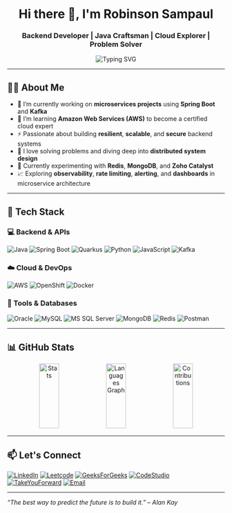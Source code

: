<h1 style="text-align: center">Hi there 👋, I'm Robinson Sampaul</h1>
<h3 style="text-align: center">Backend Developer | Java Craftsman | Cloud Explorer | Problem Solver</h3>

<p style="text-align: center">
  <img src="https://readme-typing-svg.herokuapp.com?center=true&vCenter=true&lines=Backend+Developer;Java+%7C+Spring+Boot+%7C+Microservices;" alt="Typing SVG" />
</p>

---

## 🧑‍💻 About Me

- 🔭 I’m currently working on **microservices projects** using **Spring Boot** and **Kafka**
- 🌱 I’m learning **Amazon Web Services (AWS)** to become a certified cloud expert
- ⚡ Passionate about building **resilient**, **scalable**, and **secure** backend systems
- 🧠 I love solving problems and diving deep into **distributed system design**
- 🧪 Currently experimenting with **Redis**, **MongoDB**, and **Zoho Catalyst**
- 📈 Exploring **observability**, **rate limiting**, **alerting**, and **dashboards** in microservice architecture

---

## 🚀 Tech Stack

### 💻 Backend & APIs
![Java](https://img.shields.io/badge/Java-ED8B00?style=for-the-badge&logo=java&logoColor=white)
![Spring Boot](https://img.shields.io/badge/Spring_Boot-6DB33F?style=for-the-badge&logo=spring-boot&logoColor=white)
![Quarkus](https://img.shields.io/badge/Quarkus-4695EB?style=for-the-badge&logo=quarkus&logoColor=white)
![Python](https://img.shields.io/badge/Python-3776AB?style=for-the-badge&logo=python&logoColor=white)
![JavaScript](https://img.shields.io/badge/JavaScript-F7DF1E?style=for-the-badge&logo=javascript&logoColor=black)
![Kafka](https://img.shields.io/badge/Kafka-231F20?style=for-the-badge&logo=apache-kafka&logoColor=white)

### ☁️ Cloud & DevOps
![AWS](https://img.shields.io/badge/AWS-232F3E?style=for-the-badge&logo=amazon-aws&logoColor=white)
![OpenShift](https://img.shields.io/badge/OpenShift-E00B1C?style=for-the-badge&logo=red-hat-open-shift&logoColor=white)
![Docker](https://img.shields.io/badge/Docker-2496ED?style=for-the-badge&logo=docker&logoColor=white)

### 🧰 Tools & Databases
![Oracle](https://img.shields.io/badge/Oracle-F80000?style=for-the-badge&logo=oracle&logoColor=white)
![MySQL](https://img.shields.io/badge/MySQL-00758F?style=for-the-badge&logo=mysql&logoColor=white)
![MS SQL Server](https://img.shields.io/badge/MS_SQL_Server-CC2927?style=for-the-badge&logo=microsoft-sql-server&logoColor=white)
![MongoDB](https://img.shields.io/badge/MongoDB-4EA94B?style=for-the-badge&logo=mongodb&logoColor=white)
![Redis](https://img.shields.io/badge/Redis-DC382D?style=for-the-badge&logo=redis&logoColor=white)
![Postman](https://img.shields.io/badge/Postman-FF6C37?style=for-the-badge&logo=postman&logoColor=white)

---

## 📊 GitHub Stats

<p style="text-align: center">
  <img src="https://github-readme-stats.vercel.app/api?username=Robinson-SamPaul&show_icons=true&theme=tokyonight" width="30%" height="150" alt="Stats"/>
  <img src="https://github-readme-stats.vercel.app/api/top-langs?username=Robinson-SamPaul&layout=compact&langs_count=5&theme=tokyonight" width="30%" height="150" alt="Languages Graph" />
  <img src="https://github-readme-streak-stats.herokuapp.com/?user=Robinson-SamPaul&theme=tokyonight" width="30%" height="150" alt="Contributions"/>
</p>

---

## 📫 Let's Connect

[![LinkedIn](https://img.shields.io/badge/LinkedIn-blue?style=for-the-badge&logo=linkedin&logoColor=white)](https://www.linkedin.com/in/robinson-sampaul-e/)
[![Leetcode](https://img.shields.io/badge/LeetCode-FFA116?style=for-the-badge&logo=leetcode&logoColor=black)](https://leetcode.com/u/Robinson_SamPaul/)
[![GeeksForGeeks](https://img.shields.io/badge/GeeksforGeeks-0F9D58?style=for-the-badge&logo=geeksforgeeks&logoColor=white)](https://www.geeksforgeeks.org/user/robinpaugdkl/)
[![CodeStudio](https://img.shields.io/badge/CodeStudio-orange?style=for-the-badge&logo=codingninjas&logoColor=white)](https://www.naukri.com/code360/profile/RobinsonSampaul)
[![TakeYouForward](https://img.shields.io/badge/TakuForward-555?style=for-the-badge)](https://takeuforward.org/profile/samztagram)
[![Email](https://img.shields.io/badge/Email-D14836?style=for-the-badge&logo=gmail&logoColor=white)](mailto:robinpaulsam264@gmail.com)

---

_“The best way to predict the future is to build it.” – Alan Kay_
